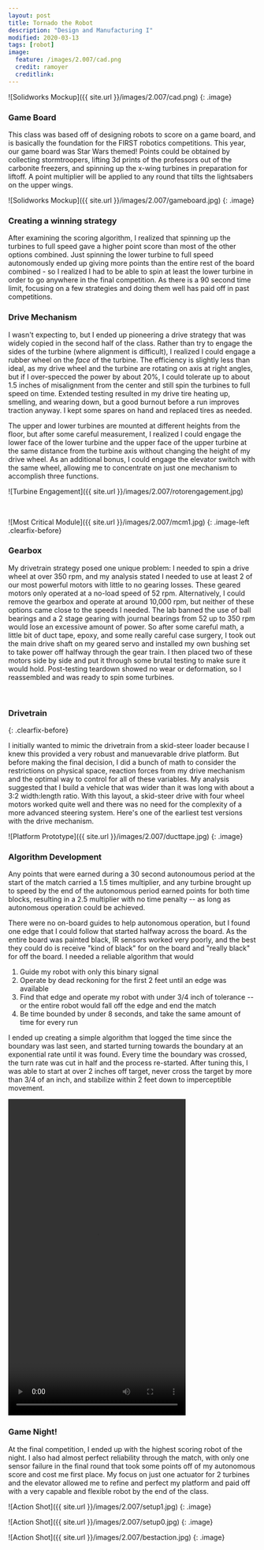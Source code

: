 ```yaml
---
layout: post
title: Tornado the Robot
description: "Design and Manufacturing I"
modified: 2020-03-13
tags: [robot]
image: 
  feature: /images/2.007/cad.png
  credit: ramoyer
  creditlink: 
---
```


![Solidworks Mockup]({{ site.url }}/images/2.007/cad.png)
{: .image}

### Game Board

This class was based off of designing robots to score on a game board, and is basically the foundation for the FIRST robotics competitions. This year, our game board was Star Wars themed! Points could be obtained by collecting stormtroopers, lifting 3d prints of the professors out of the carbonite freezers, and spinning up the x-wing turbines in preparation for liftoff.  A point multiplier will be applied to any round that tilts the lightsabers on the upper wings.

![Solidworks Mockup]({{ site.url }}/images/2.007/gameboard.jpg)
{: .image}

### Creating a winning strategy

After examining the scoring algorithm, I realized that spinning up the turbines to full speed gave a higher point score than most of the other options combined.  Just spinning the lower turbine to full speed autonomously ended up giving more points than the entire rest of the board combined - so I realized I had to be able to spin at least the lower turbine in order to go anywhere in the final competition.  As there is a 90 second time limit, focusing on a few strategies and doing them well has paid off in past competitions.

### Drive Mechanism

I wasn't expecting to, but I ended up pioneering a drive strategy that was widely copied in the second half of the class.  Rather than try to engage the sides of the turbine (where alignment is difficult), I realized I could engage a rubber wheel on the <em>face</em> of the turbine.  The efficiency is slightly less than ideal, as my drive wheel and the turbine are rotating on axis at right angles, but if I over-specced the power by about 20%, I could tolerate up to about 1.5 inches of misalignment from the center and still spin the turbines to full speed on time. Extended testing resulted in my drive tire heating up, smelling, and wearing down, but a good burnout before a run improves traction anyway. I kept some spares on hand and replaced tires as needed.

The upper and lower turbines are mounted at different heights from the floor, but after some careful measurement, I realized I could engage the lower face of the lower turbine and the upper face of the upper turbine at the same distance from the turbine axis without changing the height of my drive wheel.  As an additional bonus, I could engage the elevator switch with the same wheel, allowing me to concentrate on just one mechanism to accomplish three functions. 

![Turbine Engagement]({{ site.url }}/images/2.007/rotorengagement.jpg)


<br>

![Most Critical Module]({{ site.url }}/images/2.007/mcm1.jpg)
{: .image-left .clearfix-before}

### Gearbox 

My drivetrain strategy posed one unique problem:  I needed to spin a drive wheel at over 350 rpm, and my analysis stated I needed to use at least 2 of our most powerful motors with little to no gearing losses. These geared motors only operated at a no-load speed of 52 rpm. Alternatively, I could remove the gearbox and operate at around 10,000 rpm, but neither of these options came close to the speeds I needed. The lab banned the use of ball bearings and a 2 stage gearing with journal bearings from 52 up to 350 rpm would lose an excessive amount of power. So after some careful math, a little bit of duct tape, epoxy, and some really careful case surgery, I took out the main drive shaft on my geared servo and installed my own bushing set to take power off halfway through the gear train.  I then placed two of these motors side by side and put it through some brutal testing to make sure it would hold.  Post-testing teardown showed no wear or deformation, so I reassembled and was ready to spin some turbines.

<br>

### Drivetrain
{: .clearfix-before}

I initially wanted to mimic the drivetrain from a skid-steer loader because I knew this provided a very robust and manuevarable drive platform.  But before making the final decision, I did a bunch of math to consider the restrictions on physical space, reaction forces from my drive mechanism and the optimal way to control for all of these variables. My analysis suggested that I build a vehicle that was wider than it was long with about a 3:2 width:length ratio. With this layout, a skid-steer drive with four wheel motors worked quite well and there was no need for the complexity of a more advanced steering system. Here's one of the earliest test versions with the drive mechanism.

![Platform Prototype]({{ site.url }}/images/2.007/ducttape.jpg)
{: .image}

### Algorithm Development

Any points that were earned during a 30 second autonoumous period at the start of the match carried a 1.5 times multiplier, and any turbine brought up to speed by the end of the autonomous period earned points for both time blocks, resulting in a 2.5 multiplier with no time penalty -- as long as autonomous operation could be achieved.

There were no on-board guides to help autonomous operation, but I found one edge that I could follow that started halfway across the board.  As the entire board was painted black, IR sensors worked very poorly, and the best they could do is receive "kind of black" for on the board and "really black" for off the board.  I needed a reliable algorithm that would 
1. Guide my robot with only this binary signal
2. Operate by dead reckoning for the first 2 feet until an edge was available
3. Find that edge and operate my robot with under 3/4 inch of tolerance -- or the entire robot would fall off the edge and end the match
4. Be time bounded by under 8 seconds, and take the same amount of time for every run

I ended up creating a simple algorithm that logged the time since the boundary was last seen, and started turning towards the boundary at an exponential rate until it was found.  Every time the boundary was crossed, the turn rate was cut in half and the process re-started. After tuning this, I was able to start at over 2 inches off target, never cross the target by more than 3/4 of an inch, and stabilize within 2 feet down to imperceptible movement.


<p class="center-text"><video width="360" height="640" controls><source src="{{ site.url }}/images/2.007/edgefollow.mp4" type="video/mp4">Your browser does not support the video tag.</video></p>

### Game Night!

At the final competition, I ended up with the highest scoring robot of the night. I also had almost perfect reliability through the match, with only one sensor failure in the final round that took some points off of my autonomous score and cost me first place. My focus on just one actuator for 2 turbines and the elevator allowed me to refine and perfect my platform and paid off with a very capable and flexible robot by the end of the class.

![Action Shot]({{ site.url }}/images/2.007/setup1.jpg)
{: .image}

![Action Shot]({{ site.url }}/images/2.007/setup0.jpg)
{: .image}

![Action Shot]({{ site.url }}/images/2.007/bestaction.jpg)
{: .image}
